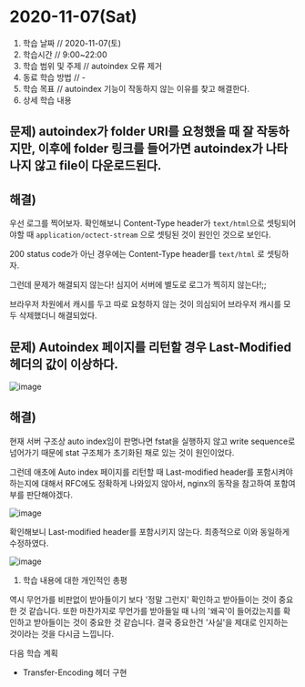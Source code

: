 # 2020-11-07\(Sat\)

1. 학습 날짜 // 2020-11-07\(토\)
2. 학습시간 // 9:00~22:00
3. 학습 범위 및 주제 // autoindex 오류 제거
4. 동료 학습 방법 // -
5. 학습 목표 // autoindex 기능이 작동하지 않는 이유를 찾고 해결한다.
6. 상세 학습 내용

## 문제\) autoindex가 folder URI를 요청했을 때 잘 작동하지만, 이후에 folder 링크를 들어가면 autoindex가 나타나지 않고 file이 다운로드된다.

## 해결\)

우선 로그를 찍어보자. 확인해보니 Content-Type header가 `text/html`으로 셋팅되어야할 때 `application/octect-stream` 으로 셋팅된 것이 원인인 것으로 보인다.

200 status code가 아닌 경우에는 Content-Type header를 `text/html` 로 셋팅하자.

그런데 문제가 해결되지 않는다! 심지어 서버에 별도로 로그가 찍히지 않는다!;;

브라우저 차원에서 캐시를 두고 따로 요청하지 않는 것이 의심되어 브라우저 캐시를 모두 삭제했더니 해결되었다.

## 문제\) Autoindex 페이지를 리턴할 경우 Last-Modified 헤더의 값이 이상하다.

![image](https://user-images.githubusercontent.com/54612343/98443687-41cd3580-2150-11eb-9502-639d0987890a.png)

## 해결\)

현재 서버 구조상 auto index임이 판명나면 fstat을 실행하지 않고 write sequence로 넘어가기 때문에 stat 구조체가 초기화된 채로 있는 것이 원인이었다.

그런데 애초에 Auto index 페이지를 리턴할 때 Last-modified header를 포함시켜야하는지에 대해서 RFC에도 정확하게 나와있지 않아서, nginx의 동작을 참고하여 포함여부를 판단해야겠다.

![image](https://user-images.githubusercontent.com/54612343/98443773-f9624780-2150-11eb-9c94-5f722c0a105c.png)

확인해보니 Last-modified header를 포함시키지 않는다. 최종적으로 이와 동일하게 수정하였다.

![image](https://user-images.githubusercontent.com/54612343/98459769-3c6bfb80-21e1-11eb-8ff8-cc8d5bf5a898.png)

1. 학습 내용에 대한 개인적인 총평

역시 무언가를 비판없이 받아들이기 보다 '정말 그런지' 확인하고 받아들이는 것이 중요한 것 같습니다. 또한 마찬가지로 무언가를 받아들일 때 나의 '왜곡'이 들어갔는지를 확인하고 받아들이는 것이 중요한 것 같습니다. 결국 중요한건 '사실'을 제대로 인지하는 것이라는 것을 다시금 느낍니다.

다음 학습 계획

* Transfer-Encoding 헤더 구현

